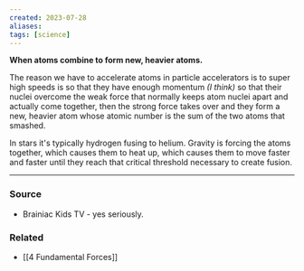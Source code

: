 ```yaml
---
created: 2023-07-28
aliases: 
tags: [science]
---
```

**When atoms combine to form new, heavier atoms.**

The reason we have to accelerate atoms in particle accelerators is to super high speeds is so that they have enough momentum *(I think)* so that their nuclei overcome the weak force that normally keeps atom nuclei apart and actually come together, then the strong force takes over and they form a new, heavier atom whose atomic number is the sum of the two atoms that smashed. 

In stars it's typically hydrogen fusing to helium. Gravity is forcing the atoms together, which causes them to heat up, which causes them to move faster and faster until they reach that critical threshold necessary to create fusion.

****
### Source
- Brainiac Kids TV - yes seriously.

### Related
- [[4 Fundamental Forces]]
 